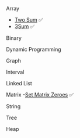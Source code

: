 Array
- [Two Sum](https://leetcode.com/problems/two-sum/) ✅ 
- [3Sum](https://leetcode.com/problems/3sum/) ✅ 
  
Binary

Dynamic Programming

Graph

Interval

Linked List

Matrix
-[Set Matrix Zeroes](https://leetcode.com/problems/set-matrix-zeroes/) ✅

String

Tree

Heap